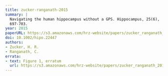 ```yaml
---
title: zucker-ranganath-2015
summary: |
  Navigating the human hippocampus without a GPS. Hippocampus, 25(6),
  697-703.
year: 2015
paperURL: https://s3.amazonaws.com/hrz-website/papers/zucker_ranganath_2015.pdf
doi: 10.1002/hipo.22447
authors:
- Zucker, H. R. 
- Ranganath, C.
errata:
- text: Figure 1, erratum
  url: https://s3.amazonaws.com/hrz-website/papers/zucker_ranganath_2015_erratum.pdf
---
```

